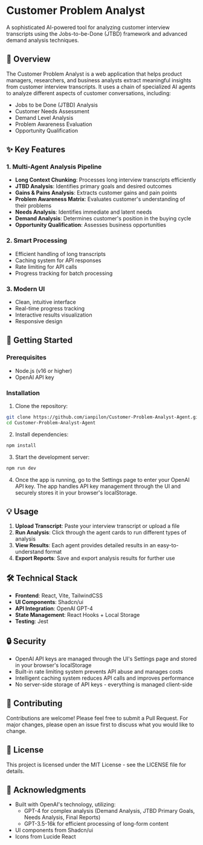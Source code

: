 # Customer Problem Analyst

A sophisticated AI-powered tool for analyzing customer interview transcripts using the Jobs-to-be-Done (JTBD) framework and advanced demand analysis techniques.

## 🎯 Overview

The Customer Problem Analyst is a web application that helps product managers, researchers, and business analysts extract meaningful insights from customer interview transcripts. It uses a chain of specialized AI agents to analyze different aspects of customer conversations, including:

- Jobs to be Done (JTBD) Analysis
- Customer Needs Assessment
- Demand Level Analysis
- Problem Awareness Evaluation
- Opportunity Qualification

## ✨ Key Features

### 1. Multi-Agent Analysis Pipeline
- **Long Context Chunking**: Processes long interview transcripts efficiently
- **JTBD Analysis**: Identifies primary goals and desired outcomes
- **Gains & Pains Analysis**: Extracts customer gains and pain points
- **Problem Awareness Matrix**: Evaluates customer's understanding of their problems
- **Needs Analysis**: Identifies immediate and latent needs
- **Demand Analysis**: Determines customer's position in the buying cycle
- **Opportunity Qualification**: Assesses business opportunities

### 2. Smart Processing
- Efficient handling of long transcripts
- Caching system for API responses
- Rate limiting for API calls
- Progress tracking for batch processing

### 3. Modern UI
- Clean, intuitive interface
- Real-time progress tracking
- Interactive results visualization
- Responsive design

## 🚀 Getting Started

### Prerequisites
- Node.js (v16 or higher)
- OpenAI API key

### Installation

1. Clone the repository:
```bash
git clone https://github.com/ianpilon/Customer-Problem-Analyst-Agent.git
cd Customer-Problem-Analyst-Agent
```

2. Install dependencies:
```bash
npm install
```

3. Start the development server:
```bash
npm run dev
```

4. Once the app is running, go to the Settings page to enter your OpenAI API key. The app handles API key management through the UI and securely stores it in your browser's localStorage.

## 💡 Usage

1. **Upload Transcript**: Paste your interview transcript or upload a file
2. **Run Analysis**: Click through the agent cards to run different types of analysis
3. **View Results**: Each agent provides detailed results in an easy-to-understand format
4. **Export Reports**: Save and export analysis results for further use

## 🛠️ Technical Stack

- **Frontend**: React, Vite, TailwindCSS
- **UI Components**: Shadcn/ui
- **API Integration**: OpenAI GPT-4
- **State Management**: React Hooks + Local Storage
- **Testing**: Jest

## 🔒 Security

- OpenAI API keys are managed through the UI's Settings page and stored in your browser's localStorage
- Built-in rate limiting system prevents API abuse and manages costs
- Intelligent caching system reduces API calls and improves performance
- No server-side storage of API keys - everything is managed client-side

## 🤝 Contributing

Contributions are welcome! Please feel free to submit a Pull Request. For major changes, please open an issue first to discuss what you would like to change.

## 📝 License

This project is licensed under the MIT License - see the LICENSE file for details.

## 🙏 Acknowledgments

- Built with OpenAI's technology, utilizing:
  - GPT-4 for complex analysis (Demand Analysis, JTBD Primary Goals, Needs Analysis, Final Reports)
  - GPT-3.5-16k for efficient processing of long-form content
- UI components from Shadcn/ui
- Icons from Lucide React
